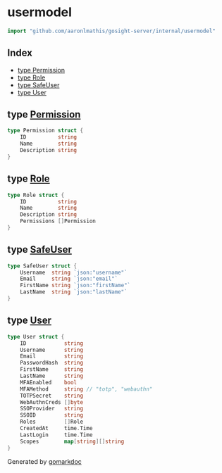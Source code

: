 <!-- Code generated by gomarkdoc. DO NOT EDIT -->

# usermodel

```go
import "github.com/aaronlmathis/gosight-server/internal/usermodel"
```

## Index

- [type Permission](<#Permission>)
- [type Role](<#Role>)
- [type SafeUser](<#SafeUser>)
- [type User](<#User>)


<a name="Permission"></a>
## type [Permission](<https://github.com/aaronlmathis/gosight-server/blob/main/internal/usermodel/user.go#L37-L41>)



```go
type Permission struct {
    ID          string
    Name        string
    Description string
}
```

<a name="Role"></a>
## type [Role](<https://github.com/aaronlmathis/gosight-server/blob/main/internal/usermodel/user.go#L30-L35>)



```go
type Role struct {
    ID          string
    Name        string
    Description string
    Permissions []Permission
}
```

<a name="SafeUser"></a>
## type [SafeUser](<https://github.com/aaronlmathis/gosight-server/blob/main/internal/usermodel/user.go#L23-L28>)



```go
type SafeUser struct {
    Username  string `json:"username"`
    Email     string `json:"email"`
    FirstName string `json:"firstName"`
    LastName  string `json:"lastName"`
}
```

<a name="User"></a>
## type [User](<https://github.com/aaronlmathis/gosight-server/blob/main/internal/usermodel/user.go#L5-L22>)



```go
type User struct {
    ID            string
    Username      string
    Email         string
    PasswordHash  string
    FirstName     string
    LastName      string
    MFAEnabled    bool
    MFAMethod     string // "totp", "webauthn"
    TOTPSecret    string
    WebAuthnCreds []byte
    SSOProvider   string
    SSOID         string
    Roles         []Role
    CreatedAt     time.Time
    LastLogin     time.Time
    Scopes        map[string][]string
}
```

Generated by [gomarkdoc](<https://github.com/princjef/gomarkdoc>)
